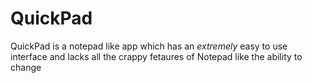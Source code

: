 QuickPad
========
QuickPad is a notepad like app which has an *extremely* easy to use interface and lacks all the crappy fetaures of Notepad like the ability to change
